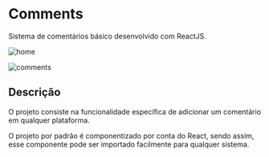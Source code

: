 # Comments
<p aling="center">Sistema de comentários básico desenvolvido com ReactJS.</p>


![home](https://user-images.githubusercontent.com/22685987/147883391-7092056b-c58c-4e56-9028-e06389c10e3e.png)


![comments](https://user-images.githubusercontent.com/22685987/147883422-1993c5e9-594f-4eeb-bbba-becc3205418d.png)


## Descrição
<p aling="center">O projeto consiste na funcionalidade específica de adicionar um comentário em qualquer plataforma.</p>
<p aling="center">O projeto por padrão é componentizado por conta do React, sendo assim, esse componente pode ser importado facilmente para qualquer sistema.</p>
